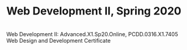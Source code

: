 # Web Development II, Spring 2020
<br>Web Development II: Advanced.X1.Sp20.Online, PCDD.0316.X1.7405
<br>Web Design and Development Certificate
